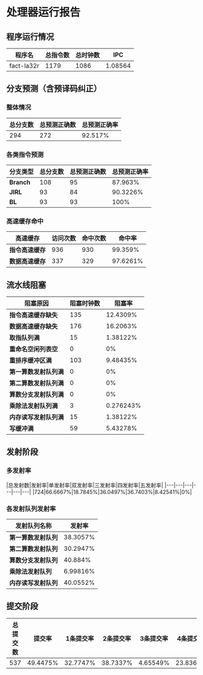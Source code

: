 # 处理器运行报告
## 程序运行情况
|程序名|总指令数|总时钟数|IPC|
|---|---|---|---|
|fact-la32r|1179|1086|1.08564|

## 分支预测（含预译码纠正）
### 整体情况
|总分支数|总预测正确数|总预测正确率|
|---|---|---|
|294|272|92.517%|

### 各类指令预测
|分支类型|总分支数|总预测正确数|总预测正确率|
|---|---|---|---|
|**Branch**| 108 | 95 | 87.963%|
|**JIRL**| 93 | 84 | 90.3226%|
|**BL**| 93 | 93 | 100%|

### 高速缓存命中
|高速缓存|访问次数|命中次数|命中率|
|---|---|---|---|
|**指令高速缓存**| 936 | 930 | 99.359%|
|**数据高速缓存**| 337 | 329 | 97.6261%|
## 流水线阻塞
|阻塞原因|阻塞时钟数|阻塞率|
|---|---|---|
|**指令高速缓存缺失**| 135 | 12.4309%|
|**数据高速缓存缺失**| 176 | 16.2063%|
|**取指队列满**| 15 | 1.38122%|
|**重命名空闲列表空**|0 | 0%|
|**重排序缓冲区满**|103 | 9.48435%|
|**第一算数发射队列满**|0 | 0%|
|**第二算数发射队列满**|0 | 0%|
|**算数分支发射队列满**|0 | 0%|
|**乘除法发射队列满**|3 | 0.276243%|
|**内存读写发射队列满**|15 | 1.38122%|
|**写缓冲满**|59 | 5.43278%|

## 发射阶段
### 多发射率
|总发射数|发射率|单发射率|双发射率|三发射率|四发射率|五发射率|
|---|---|---|---|---|---|
|724|66.6667%|18.7845%|36.0497%|36.7403%|8.42541%|0%|

### 各发射队列发射率
|发射队列名称|发射率|
|---|---|
|**第一算数发射队列**|38.3057%|
|**第二算数发射队列**|30.2947%|
|**算数分支发射队列**|40.884%|
|**乘除法发射队列**|6.99816%|
|**内存读写发射队列**|40.0552%|

## 提交阶段
|总提交数|提交率|1条提交率|2条提交率|3条提交率|4条提交率|
|---|---|---|---|---|---|
|537|49.4475%|32.7747%|38.7337%|4.65549%|23.8361%|
